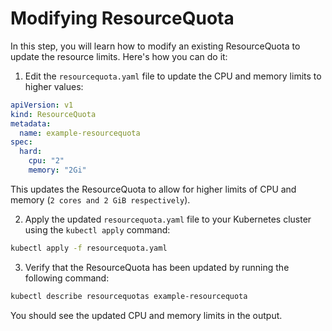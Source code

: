 # Modifying ResourceQuota

In this step, you will learn how to modify an existing ResourceQuota to update the resource limits. Here's how you can do it:

1. Edit the `resourcequota.yaml` file to update the CPU and memory limits to higher values:

```yaml
apiVersion: v1
kind: ResourceQuota
metadata:
  name: example-resourcequota
spec:
  hard:
    cpu: "2"
    memory: "2Gi"
```

This updates the ResourceQuota to allow for higher limits of CPU and memory (`2 cores and 2 GiB respectively`).

2. Apply the updated `resourcequota.yaml` file to your Kubernetes cluster using the `kubectl apply` command:

```sh
kubectl apply -f resourcequota.yaml
```

3. Verify that the ResourceQuota has been updated by running the following command:

```sh
kubectl describe resourcequotas example-resourcequota
```

You should see the updated CPU and memory limits in the output.
